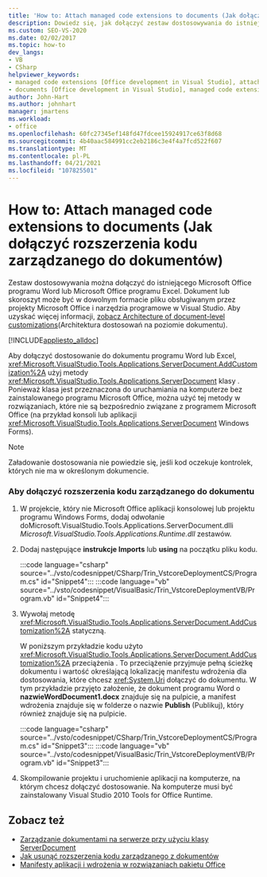 ```yaml
---
title: 'How to: Attach managed code extensions to documents (Jak dołączyć rozszerzenia kodu zarządzanego do dokumentów)'
description: Dowiedz się, jak dołączyć zestaw dostosowywania do istniejącego Microsoft Office programu Word lub Microsoft Office programu Excel.
ms.custom: SEO-VS-2020
ms.date: 02/02/2017
ms.topic: how-to
dev_langs:
- VB
- CSharp
helpviewer_keywords:
- managed code extensions [Office development in Visual Studio], attaching
- documents [Office development in Visual Studio], managed code extensions
author: John-Hart
ms.author: johnhart
manager: jmartens
ms.workload:
- office
ms.openlocfilehash: 60fc27345ef148fd47fdcee15924917ce63f8d68
ms.sourcegitcommit: 4b40aac584991cc2eb2186c3e4f4a7fcd522f607
ms.translationtype: MT
ms.contentlocale: pl-PL
ms.lasthandoff: 04/21/2021
ms.locfileid: "107825501"
---
```

# <a name="how-to-attach-managed-code-extensions-to-documents"></a>How to: Attach managed code extensions to documents (Jak dołączyć rozszerzenia kodu zarządzanego do dokumentów)
  Zestaw dostosowywania można dołączyć do istniejącego Microsoft Office programu Word lub Microsoft Office programu Excel. Dokument lub skoroszyt może być w dowolnym formacie pliku obsługiwanym przez projekty Microsoft Office i narzędzia programowe w Visual Studio. Aby uzyskać więcej informacji, [zobacz Architecture of document-level customizations](../vsto/architecture-of-document-level-customizations.md)(Architektura dostosowań na poziomie dokumentu).

 [!INCLUDE[appliesto_alldoc](../vsto/includes/appliesto-alldoc-md.md)]

 Aby dołączyć dostosowanie do dokumentu programu Word lub Excel, <xref:Microsoft.VisualStudio.Tools.Applications.ServerDocument.AddCustomization%2A> użyj metody <xref:Microsoft.VisualStudio.Tools.Applications.ServerDocument> klasy . Ponieważ klasa jest przeznaczona do uruchamiania na komputerze bez zainstalowanego programu Microsoft Office, można użyć tej metody w rozwiązaniach, które nie są bezpośrednio związane z programem Microsoft Office (na przykład konsoli lub aplikacji <xref:Microsoft.VisualStudio.Tools.Applications.ServerDocument> Windows Forms).

> [!NOTE]
> Załadowanie dostosowania nie powiedzie się, jeśli kod oczekuje kontrolek, których nie ma w określonym dokumencie.

### <a name="to-attach-managed-code-extensions-to-a-document"></a>Aby dołączyć rozszerzenia kodu zarządzanego do dokumentu

1. W projekcie, który nie Microsoft Office aplikacji konsolowej lub projektu programu Windows Forms, dodaj odwołanie  doMicrosoft.VisualStudio.Tools.Applications.ServerDocument.dlli *Microsoft.VisualStudio.Tools.Applications.Runtime.dll* zestawów.

2. Dodaj następujące **instrukcje Imports** lub **using** na początku pliku kodu.

     :::code language="csharp" source="../vsto/codesnippet/CSharp/Trin_VstcoreDeploymentCS/Program.cs" id="Snippet4":::
     :::code language="vb" source="../vsto/codesnippet/VisualBasic/Trin_VstcoreDeploymentVB/Program.vb" id="Snippet4":::

3. Wywołaj metodę <xref:Microsoft.VisualStudio.Tools.Applications.ServerDocument.AddCustomization%2A> statyczną.

     W poniższym przykładzie kodu użyto <xref:Microsoft.VisualStudio.Tools.Applications.ServerDocument.AddCustomization%2A> przeciążenia . To przeciążenie przyjmuje pełną ścieżkę dokumentu i wartość określającą lokalizację manifestu wdrożenia dla dostosowania, które chcesz <xref:System.Uri> dołączyć do dokumentu. W tym przykładzie przyjęto założenie, że dokument programu Word o **nazwieWordDocument1.docx** znajduje się na pulpicie, a manifest wdrożenia znajduje się w folderze o nazwie **Publish** (Publikuj), który również znajduje się na pulpicie.

     :::code language="csharp" source="../vsto/codesnippet/CSharp/Trin_VstcoreDeploymentCS/Program.cs" id="Snippet3":::
     :::code language="vb" source="../vsto/codesnippet/VisualBasic/Trin_VstcoreDeploymentVB/Program.vb" id="Snippet3":::

4. Skompilowanie projektu i uruchomienie aplikacji na komputerze, na którym chcesz dołączyć dostosowanie. Na komputerze musi być zainstalowany Visual Studio 2010 Tools for Office Runtime.

## <a name="see-also"></a>Zobacz też
- [Zarządzanie dokumentami na serwerze przy użyciu klasy ServerDocument](../vsto/managing-documents-on-a-server-by-using-the-serverdocument-class.md)
- [Jak usunąć rozszerzenia kodu zarządzanego z dokumentów](../vsto/how-to-remove-managed-code-extensions-from-documents.md)
- [Manifesty aplikacji i wdrożenia w rozwiązaniach pakietu Office](../vsto/application-and-deployment-manifests-in-office-solutions.md)
